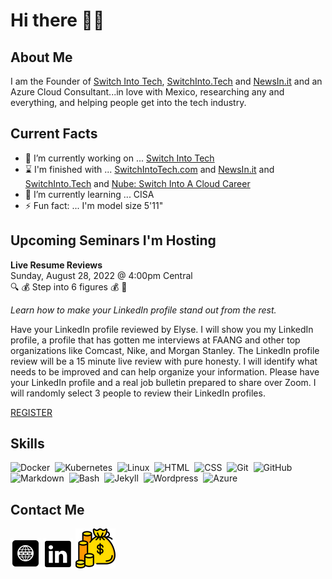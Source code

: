 # Hi there ✊🏿

## About Me
I am the Founder of [Switch Into Tech](https://switchintotech.com), [SwitchInto.Tech](https://SwitchInto.Tech) and [NewsIn.it](https://NewsIn.it) and an Azure Cloud Consultant...in love with Mexico, researching any and everything, and helping people get into the tech industry.

## Current Facts
- 🔭 I’m currently working on ... [Switch Into Tech](https://switchintotech.org)
- ⌛ I'm finished with ... [SwitchIntoTech.com](https://SwitchIntoTech.com) and [NewsIn.it](https://NewsIn.it) and [SwitchInto.Tech](https://SwitchInto.Tech) and [Nube: Switch Into A Cloud Career](https://elyse.in/book)
- 🌱 I’m currently learning ... CISA
- ⚡ Fun fact: ... I'm model size 5'11"

## Upcoming Seminars I'm Hosting

**Live Resume Reviews**\
Sunday, August 28, 2022 @ 4:00pm Central\
🔍 💰 Step into 6 figures 💰 🔎

*Learn how to make your LinkedIn profile stand out from the rest.*

Have your LinkedIn profile reviewed by Elyse. I will show you my LinkedIn profile, a profile that has gotten me interviews at FAANG and other top organizations like Comcast, Nike, and Morgan Stanley. The LinkedIn profile review will be a 15 minute live review with pure honesty. I will identify what needs to be improved and can help organize your information. Please have your LinkedIn profile and a real job bulletin prepared to share over Zoom. I will randomly select 3 people to review their LinkedIn profiles.

[REGISTER](https://elyse.in/aug)

## Skills
![Docker](https://img.shields.io/badge/-Docker-000?&logo=Docker)&nbsp;
![Kubernetes](https://img.shields.io/badge/-Kubernetes-000?&logo=Kubernetes)&nbsp;
![Linux](https://img.shields.io/badge/-Linux-000?&logo=Linux)&nbsp;
![HTML](https://img.shields.io/badge/-HTML-05122A?style=flat&logo=HTML5)&nbsp;
![CSS](https://img.shields.io/badge/-CSS-05122A?style=flat&logo=CSS3&logoColor=1572B6)&nbsp;
![Git](https://img.shields.io/badge/-Git-05122A?style=flat&logo=git)&nbsp;
![GitHub](https://img.shields.io/badge/-GitHub-05122A?style=flat&logo=github)&nbsp;
![Markdown](https://img.shields.io/badge/-Markdown-05122A?style=flat&logo=markdown)&nbsp;
![Bash](https://img.shields.io/badge/-Shell_Script-05122A?style=flat&logo=gnu-bash)&nbsp;
![Jekyll](http://img.shields.io/badge/-Jekyll-eee?style=flat-square&logo=jekyll&logoColor=a83232)&nbsp;
![Wordpress](http://img.shields.io/badge/-Wordpress-eee?style=flat-square&logo=wordpress&logoColor=21759B)&nbsp;
<img src="https://www.neudesic.com/wp-content/uploads/Microsoft_Azure.png" alt="Azure" title="Azure" width="10%" />
    
## Contact Me
[<img alt="ElyseRobinson.com" src="4490636_internet_media_social_social media_website_icon.png">](https://elyserobinson.com)
[<img alt="Elyse Robinson | LinkedIn" src="104493_linkedin_icon.png">](https://linkedin.com/in/mselyserobinson)
[<img alt="Elyse Robinson | Paypal" src="money-bag.png">](https://buy.stripe.com/bIYcPQ3c8dkL9qM6ou)
